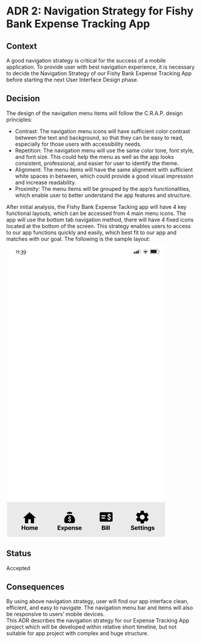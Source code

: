# ADR 2: Navigation Strategy for Fishy Bank Expense Tracking App

## Context

A good navigation strategy is critical for the success of a mobile application. To provide user with best navigation experience, it is necessary to decide the Navigation Strategy of our Fishy Bank Expense Tracking App before starting the next User Interface Design phase.

## Decision

The design of the navigation menu items will follow the C.R.A.P. design principles:

- Contrast:
  The navigation menu icons will have sufficient color contrast between the text and background, so that they can be easy to read, especially for those users with accessibility needs.
- Repetition:
  The navigation menu will use the same color tone, font style, and font size. This could help the menu as well as the app looks consistent, professional, and easier for user to identify the theme.
- Alignment:
  The menu items will have the same alignment with sufficient white spaces in between, which could provide a good visual impression and increase readability.
- Proximity:
  The menu items will be grouped by the app’s functionalities, which enable user to better understand the app features and structure.

After initial analysis, the Fishy Bank Expense Tacking app will have 4 key functional layouts, which can be accessed from 4 main menu icons. The app will use the bottom tab navigation method, there will have 4 fixed icons located at the bottom of the screen. This strategy enables users to access to our app functions quickly and easily, which best fit to our app and matches with our goal. The following is the sample layout:
![SampleLayout](https://raw.githubusercontent.com/cathysunkc/MobileApp/8bd3a8957a74fbfb0ae48c64c00a999220a63418/project_phase2/sample_layout.png)

## Status

Accepted

## Consequences

By using above navigation strategy, user will find our app interface clean, efficient, and easy to navigate. The navigation menu bar and items will also be responsive to users’ mobile devices.  
This ADR describes the navigation strategy for our Expense Tracking App project which will be developed within relative short timeline, but not suitable for app project with complex and huge structure.

